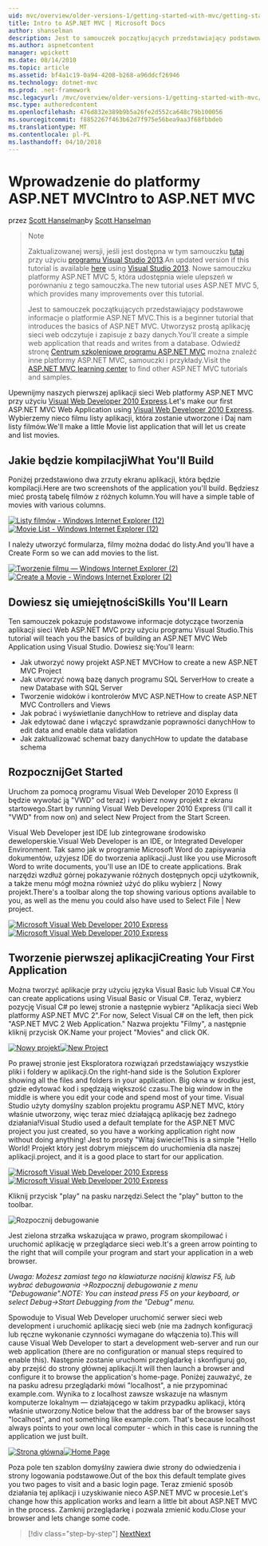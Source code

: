 ```yaml
---
uid: mvc/overview/older-versions-1/getting-started-with-mvc/getting-started-with-mvc-part1
title: Intro to ASP.NET MVC | Microsoft Docs
author: shanselman
description: Jest to samouczek początkujących przedstawiający podstawowe informacje o platformie ASP.NET MVC. Utwórz prostą aplikację sieci web odczytuje i zapisuje z bazy danych.
ms.author: aspnetcontent
manager: wpickett
ms.date: 08/14/2010
ms.topic: article
ms.assetid: bf4a1c19-0a94-4208-b268-a96ddcf26946
ms.technology: dotnet-mvc
ms.prod: .net-framework
msc.legacyurl: /mvc/overview/older-versions-1/getting-started-with-mvc/getting-started-with-mvc-part1
msc.type: authoredcontent
ms.openlocfilehash: 476d832e389b9b5a26fe2d552ca648c79b100056
ms.sourcegitcommit: f8852267f463b62d7f975e56bea9aa3f68fbbdeb
ms.translationtype: MT
ms.contentlocale: pl-PL
ms.lasthandoff: 04/10/2018
---
```

<a name="intro-to-aspnet-mvc"></a><span data-ttu-id="c9c24-104">Wprowadzenie do platformy ASP.NET MVC</span><span class="sxs-lookup"><span data-stu-id="c9c24-104">Intro to ASP.NET MVC</span></span>
====================
<span data-ttu-id="c9c24-105">przez [Scott Hanselman](https://github.com/shanselman)</span><span class="sxs-lookup"><span data-stu-id="c9c24-105">by [Scott Hanselman](https://github.com/shanselman)</span></span>

> > [!NOTE]
> > <span data-ttu-id="c9c24-106">Zaktualizowanej wersji, jeśli jest dostępna w tym samouczku [tutaj](../../getting-started/introduction/getting-started.md) przy użyciu [programu Visual Studio 2013](https://www.microsoft.com/visualstudio/eng/2013-downloads).</span><span class="sxs-lookup"><span data-stu-id="c9c24-106">An updated version if this tutorial is available [here](../../getting-started/introduction/getting-started.md) using [Visual Studio 2013](https://www.microsoft.com/visualstudio/eng/2013-downloads).</span></span> <span data-ttu-id="c9c24-107">Nowe samouczku platformy ASP.NET MVC 5, która udostępnia wiele ulepszeń w porównaniu z tego samouczka.</span><span class="sxs-lookup"><span data-stu-id="c9c24-107">The new tutorial uses ASP.NET MVC 5, which provides many improvements over this tutorial.</span></span>
> 
> 
> <span data-ttu-id="c9c24-108">Jest to samouczek początkujących przedstawiający podstawowe informacje o platformie ASP.NET MVC.</span><span class="sxs-lookup"><span data-stu-id="c9c24-108">This is a beginner tutorial that introduces the basics of ASP.NET MVC.</span></span> <span data-ttu-id="c9c24-109">Utworzysz prostą aplikację sieci web odczytuje i zapisuje z bazy danych.</span><span class="sxs-lookup"><span data-stu-id="c9c24-109">You'll create a simple web application that reads and writes from a database.</span></span> <span data-ttu-id="c9c24-110">Odwiedź stronę [Centrum szkoleniowe programu ASP.NET MVC](../../../index.md) można znaleźć inne platformy ASP.NET MVC, samouczki i przykłady.</span><span class="sxs-lookup"><span data-stu-id="c9c24-110">Visit the [ASP.NET MVC learning center](../../../index.md) to find other ASP.NET MVC tutorials and samples.</span></span>


<span data-ttu-id="c9c24-111">Upewnijmy naszych pierwszej aplikacji sieci Web platformy ASP.NET MVC przy użyciu [Visual Web Developer 2010 Express](https://www.microsoft.com/express/Web/).</span><span class="sxs-lookup"><span data-stu-id="c9c24-111">Let's make our first ASP.NET MVC Web Application using [Visual Web Developer 2010 Express](https://www.microsoft.com/express/Web/).</span></span> <span data-ttu-id="c9c24-112">Wybierzemy nieco filmu listy aplikacji, która zostanie utworzone i Daj nam listy filmów.</span><span class="sxs-lookup"><span data-stu-id="c9c24-112">We'll make a little Movie list application that will let us create and list movies.</span></span>

## <a name="what-youll-build"></a><span data-ttu-id="c9c24-113">Jakie będzie kompilacji</span><span class="sxs-lookup"><span data-stu-id="c9c24-113">What You'll Build</span></span>

<span data-ttu-id="c9c24-114">Poniżej przedstawiono dwa zrzuty ekranu aplikacji, która będzie kompilacji.</span><span class="sxs-lookup"><span data-stu-id="c9c24-114">Here are two screenshots of the application you'll build.</span></span> <span data-ttu-id="c9c24-115">Będziesz mieć prostą tabelę filmów z różnych kolumn.</span><span class="sxs-lookup"><span data-stu-id="c9c24-115">You will have a simple table of movies with various columns.</span></span>

<span data-ttu-id="c9c24-116">[![Listy filmów - Windows Internet Explorer (12)](getting-started-with-mvc-part1/_static/image2.png)](getting-started-with-mvc-part1/_static/image1.png)</span><span class="sxs-lookup"><span data-stu-id="c9c24-116">[![Movie List - Windows Internet Explorer (12)](getting-started-with-mvc-part1/_static/image2.png)](getting-started-with-mvc-part1/_static/image1.png)</span></span>

<span data-ttu-id="c9c24-117">I należy utworzyć formularza, filmy można dodać do listy.</span><span class="sxs-lookup"><span data-stu-id="c9c24-117">And you'll have a Create Form so we can add movies to the list.</span></span>

<span data-ttu-id="c9c24-118">[![Tworzenie filmu — Windows Internet Explorer (2)](getting-started-with-mvc-part1/_static/image4.png)](getting-started-with-mvc-part1/_static/image3.png)</span><span class="sxs-lookup"><span data-stu-id="c9c24-118">[![Create a Movie - Windows Internet Explorer (2)](getting-started-with-mvc-part1/_static/image4.png)](getting-started-with-mvc-part1/_static/image3.png)</span></span>

## <a name="skills-youll-learn"></a><span data-ttu-id="c9c24-119">Dowiesz się umiejętności</span><span class="sxs-lookup"><span data-stu-id="c9c24-119">Skills You'll Learn</span></span>

<span data-ttu-id="c9c24-120">Ten samouczek pokazuje podstawowe informacje dotyczące tworzenia aplikacji sieci Web ASP.NET MVC przy użyciu programu Visual Studio.</span><span class="sxs-lookup"><span data-stu-id="c9c24-120">This tutorial will teach you the basics of building an ASP.NET MVC Web Application using Visual Studio.</span></span> <span data-ttu-id="c9c24-121">Dowiesz się:</span><span class="sxs-lookup"><span data-stu-id="c9c24-121">You'll learn:</span></span>

- <span data-ttu-id="c9c24-122">Jak utworzyć nowy projekt ASP.NET MVC</span><span class="sxs-lookup"><span data-stu-id="c9c24-122">How to create a new ASP.NET MVC Project</span></span>
- <span data-ttu-id="c9c24-123">Jak utworzyć nową bazę danych programu SQL Server</span><span class="sxs-lookup"><span data-stu-id="c9c24-123">How to create a new Database with SQL Server</span></span>
- <span data-ttu-id="c9c24-124">Tworzenie widoków i kontrolerów MVC ASP.NET</span><span class="sxs-lookup"><span data-stu-id="c9c24-124">How to create ASP.NET MVC Controllers and Views</span></span>
- <span data-ttu-id="c9c24-125">Jak pobrać i wyświetlanie danych</span><span class="sxs-lookup"><span data-stu-id="c9c24-125">How to retrieve and display data</span></span>
- <span data-ttu-id="c9c24-126">Jak edytować dane i włączyć sprawdzanie poprawności danych</span><span class="sxs-lookup"><span data-stu-id="c9c24-126">How to edit data and enable data validation</span></span>
- <span data-ttu-id="c9c24-127">Jak zaktualizować schemat bazy danych</span><span class="sxs-lookup"><span data-stu-id="c9c24-127">How to update the database schema</span></span>

## <a name="get-started"></a><span data-ttu-id="c9c24-128">Rozpocznij</span><span class="sxs-lookup"><span data-stu-id="c9c24-128">Get Started</span></span>

<span data-ttu-id="c9c24-129">Uruchom za pomocą programu Visual Web Developer 2010 Express (I będzie wywołać ją "VWD" od teraz) i wybierz nowy projekt z ekranu startowego.</span><span class="sxs-lookup"><span data-stu-id="c9c24-129">Start by running Visual Web Developer 2010 Express (I'll call it "VWD" from now on) and select New Project from the Start Screen.</span></span>

<span data-ttu-id="c9c24-130">Visual Web Developer jest IDE lub zintegrowane środowisko deweloperskie.</span><span class="sxs-lookup"><span data-stu-id="c9c24-130">Visual Web Developer is an IDE, or Integrated Developer Environment.</span></span> <span data-ttu-id="c9c24-131">Tak samo jak w programie Microsoft Word do zapisywania dokumentów, użyjesz IDE do tworzenia aplikacji.</span><span class="sxs-lookup"><span data-stu-id="c9c24-131">Just like you use Microsoft Word to write documents, you'll use an IDE to create applications.</span></span> <span data-ttu-id="c9c24-132">Brak narzędzi wzdłuż górnej pokazywanie różnych dostępnych opcji użytkownik, a także menu mógł można również użyć do pliku wybierz | Nowy projekt.</span><span class="sxs-lookup"><span data-stu-id="c9c24-132">There's a toolbar along the top showing various options available to you, as well as the menu you could also have used to Select File | New project.</span></span>

<span data-ttu-id="c9c24-133">[![Microsoft Visual Web Developer 2010 Express](getting-started-with-mvc-part1/_static/image6.png)](getting-started-with-mvc-part1/_static/image5.png)</span><span class="sxs-lookup"><span data-stu-id="c9c24-133">[![Microsoft Visual Web Developer 2010 Express](getting-started-with-mvc-part1/_static/image6.png)](getting-started-with-mvc-part1/_static/image5.png)</span></span>

## <a name="creating-your-first-application"></a><span data-ttu-id="c9c24-134">Tworzenie pierwszej aplikacji</span><span class="sxs-lookup"><span data-stu-id="c9c24-134">Creating Your First Application</span></span>

<span data-ttu-id="c9c24-135">Można tworzyć aplikacje przy użyciu języka Visual Basic lub Visual C#.</span><span class="sxs-lookup"><span data-stu-id="c9c24-135">You can create applications using Visual Basic or Visual C#.</span></span> <span data-ttu-id="c9c24-136">Teraz, wybierz pozycję Visual C# po lewej stronie a następnie wybierz "Aplikacja sieci Web platformy ASP.NET MVC 2".</span><span class="sxs-lookup"><span data-stu-id="c9c24-136">For now, Select Visual C# on the left, then pick "ASP.NET MVC 2 Web Application."</span></span> <span data-ttu-id="c9c24-137">Nazwa projektu "Filmy", a następnie kliknij przycisk OK.</span><span class="sxs-lookup"><span data-stu-id="c9c24-137">Name your project "Movies" and click OK.</span></span>

<span data-ttu-id="c9c24-138">[![Nowy projekt](getting-started-with-mvc-part1/_static/image8.png)](getting-started-with-mvc-part1/_static/image7.png)</span><span class="sxs-lookup"><span data-stu-id="c9c24-138">[![New Project](getting-started-with-mvc-part1/_static/image8.png)](getting-started-with-mvc-part1/_static/image7.png)</span></span>

<span data-ttu-id="c9c24-139">Po prawej stronie jest Eksploratora rozwiązań przedstawiający wszystkie pliki i foldery w aplikacji.</span><span class="sxs-lookup"><span data-stu-id="c9c24-139">On the right-hand side is the Solution Explorer showing all the files and folders in your application.</span></span> <span data-ttu-id="c9c24-140">Big okna w środku jest, gdzie edytować kod i spędzają większość czasu.</span><span class="sxs-lookup"><span data-stu-id="c9c24-140">The big window in the middle is where you edit your code and spend most of your time.</span></span> <span data-ttu-id="c9c24-141">Visual Studio użyty domyślny szablon projektu programu ASP.NET MVC, który właśnie utworzony, więc teraz mieć działającą aplikację bez żadnego działania!</span><span class="sxs-lookup"><span data-stu-id="c9c24-141">Visual Studio used a default template for the ASP.NET MVC project you just created, so you have a working application right now without doing anything!</span></span> <span data-ttu-id="c9c24-142">Jest to prosty "Witaj świecie!</span><span class="sxs-lookup"><span data-stu-id="c9c24-142">This is a simple "Hello World!</span></span> <span data-ttu-id="c9c24-143">Projekt który jest dobrym miejscem do uruchomienia dla naszej aplikacji.</span><span class="sxs-lookup"><span data-stu-id="c9c24-143">project, and it is a good place to start for our application.</span></span>

<span data-ttu-id="c9c24-144">[![Microsoft Visual Web Developer 2010 Express](getting-started-with-mvc-part1/_static/image10.png)](getting-started-with-mvc-part1/_static/image9.png)</span><span class="sxs-lookup"><span data-stu-id="c9c24-144">[![Microsoft Visual Web Developer 2010 Express](getting-started-with-mvc-part1/_static/image10.png)](getting-started-with-mvc-part1/_static/image9.png)</span></span>

<span data-ttu-id="c9c24-145">Kliknij przycisk "play" na pasku narzędzi.</span><span class="sxs-lookup"><span data-stu-id="c9c24-145">Select the "play" button to the toolbar.</span></span>

![Rozpocznij debugowanie](getting-started-with-mvc-part1/_static/image11.png)

<span data-ttu-id="c9c24-147">Jest zielona strzałka wskazująca w prawo, program skompilować i uruchomić aplikację w przeglądarce sieci web.</span><span class="sxs-lookup"><span data-stu-id="c9c24-147">It's a green arrow pointing to the right that will compile your program and start your application in a web browser.</span></span>

<span data-ttu-id="c9c24-148">*Uwaga: Możesz zamiast tego na klawiaturze naciśnij klawisz F5, lub wybrać debugowania -&gt;Rozpocznij debugowanie z menu "Debugowanie".*</span><span class="sxs-lookup"><span data-stu-id="c9c24-148">*NOTE: You can instead press F5 on your keyboard, or select Debug-&gt;Start Debugging from the "Debug" menu.*</span></span>

<span data-ttu-id="c9c24-149">Spowoduje to Visual Web Developer uruchomić serwer sieci web development i uruchomić aplikację sieci web (nie ma żadnych konfiguracji lub ręczne wykonanie czynności wymagane do włączenia to).</span><span class="sxs-lookup"><span data-stu-id="c9c24-149">This will cause Visual Web Developer to start a development web-server and run our web application (there are no configuration or manual steps required to enable this).</span></span> <span data-ttu-id="c9c24-150">Następnie zostanie uruchomi przeglądarkę i skonfiguruj go, aby przejść do strony głównej aplikacji.</span><span class="sxs-lookup"><span data-stu-id="c9c24-150">It will then launch a browser and configure it to browse the application's home-page.</span></span> <span data-ttu-id="c9c24-151">Poniżej zauważyć, że na pasku adresu przeglądarki mówi "localhost", a nie przypominać example.com. Wynika to z localhost zawsze wskazuje na własnym komputerze lokalnym — działającego w takim przypadku aplikacji, którą właśnie utworzony.</span><span class="sxs-lookup"><span data-stu-id="c9c24-151">Notice below that the address bar of the browser says "localhost", and not something like example.com. That's because localhost always points to your own local computer - which in this case is running the application we just built.</span></span>

<span data-ttu-id="c9c24-152">[![Strona główna](getting-started-with-mvc-part1/_static/image13.png)](getting-started-with-mvc-part1/_static/image12.png)</span><span class="sxs-lookup"><span data-stu-id="c9c24-152">[![Home Page](getting-started-with-mvc-part1/_static/image13.png)](getting-started-with-mvc-part1/_static/image12.png)</span></span>

<span data-ttu-id="c9c24-153">Poza pole ten szablon domyślny zawiera dwie strony do odwiedzenia i strony logowania podstawowe.</span><span class="sxs-lookup"><span data-stu-id="c9c24-153">Out of the box this default template gives you two pages to visit and a basic login page.</span></span> <span data-ttu-id="c9c24-154">Teraz zmienić sposób działania tej aplikacji i uzyskiwanie nieco ASP.NET MVC w procesie.</span><span class="sxs-lookup"><span data-stu-id="c9c24-154">Let's change how this application works and learn a little bit about ASP.NET MVC in the process.</span></span> <span data-ttu-id="c9c24-155">Zamknij przeglądarkę i pozwala zmienić kodu.</span><span class="sxs-lookup"><span data-stu-id="c9c24-155">Close your browser and lets change some code.</span></span>

> [!div class="step-by-step"]
> [<span data-ttu-id="c9c24-156">Next</span><span class="sxs-lookup"><span data-stu-id="c9c24-156">Next</span></span>](getting-started-with-mvc-part2.md)
